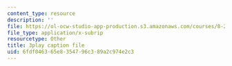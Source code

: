 ```yaml
---
content_type: resource
description: ''
file: https://ol-ocw-studio-app-production.s3.amazonaws.com/courses/8-286-the-early-universe-fall-2013/6fdf046365e8354796c389a2c974e2c3_6b83DypBeYg.srt
file_type: application/x-subrip
resourcetype: Other
title: 3play caption file
uid: 6fdf0463-65e8-3547-96c3-89a2c974e2c3
---
```

